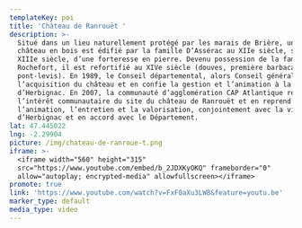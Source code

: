```yaml
---
templateKey: poi
title: 'Château de Ranrouët '
description: >-
  Situé dans un lieu naturellement protégé par les marais de Brière, un premier
  château en bois est édifié par la famille D’Assérac au XIIe siècle, suivi au
  XIIIe siècle, d’une forteresse en pierre. Devenu possession de la famille
  Rochefort, il est refortifié au XIVe siècle (douves, première barbacane,
  pont-levis). En 1989, le Conseil départemental, alors Conseil général, fait
  l’acquisition du château et en confie la gestion et l’animation à la ville
  d’Herbignac. En 2007, la communauté d’agglomération CAP Atlantique reconnaît
  l’intérêt communautaire du site du château de Ranrouët et en reprend
  l’animation, l’entretien et la valorisation, conjointement avec la ville
  d’Herbignac et en accord avec le Département.
lat: 47.445022
lng: -2.29904
picture: /img/chateau-de-ranroue-t.png
iframe: >-
  <iframe width="560" height="315"
  src="https://www.youtube.com/embed/b_2JDXKyOKQ" frameborder="0"
  allow="autoplay; encrypted-media" allowfullscreen></iframe>
promote: true
link: 'https://www.youtube.com/watch?v=FxF0aXu3LW8&feature=youtu.be'
marker_type: default
media_type: video
---
```


